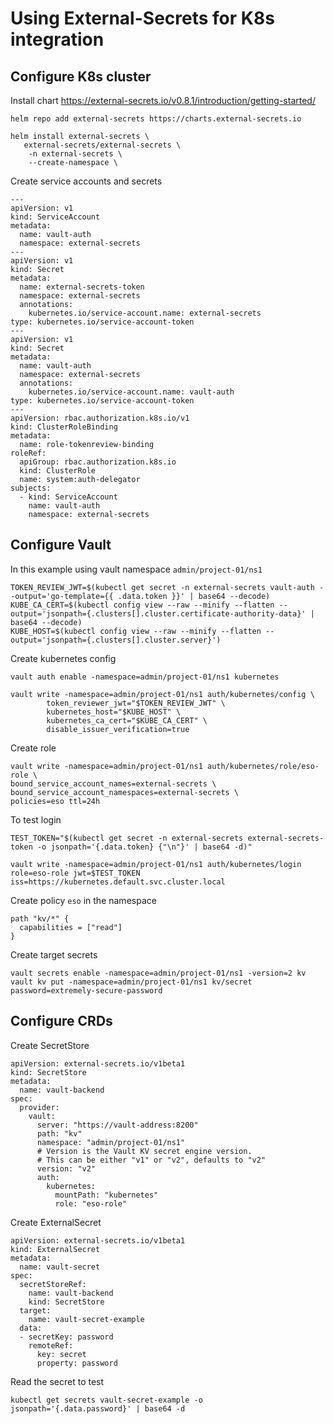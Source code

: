 # Using External-Secrets for K8s integration

## Configure K8s cluster
Install chart
https://external-secrets.io/v0.8.1/introduction/getting-started/

```
helm repo add external-secrets https://charts.external-secrets.io

helm install external-secrets \
   external-secrets/external-secrets \
    -n external-secrets \
    --create-namespace \
```

Create service accounts and secrets  
```
---
apiVersion: v1
kind: ServiceAccount
metadata:
  name: vault-auth
  namespace: external-secrets
---
apiVersion: v1
kind: Secret
metadata:
  name: external-secrets-token
  namespace: external-secrets
  annotations:
    kubernetes.io/service-account.name: external-secrets
type: kubernetes.io/service-account-token
---
apiVersion: v1
kind: Secret
metadata:
  name: vault-auth
  namespace: external-secrets
  annotations:
    kubernetes.io/service-account.name: vault-auth
type: kubernetes.io/service-account-token
---
apiVersion: rbac.authorization.k8s.io/v1
kind: ClusterRoleBinding
metadata:
  name: role-tokenreview-binding
roleRef:
  apiGroup: rbac.authorization.k8s.io
  kind: ClusterRole
  name: system:auth-delegator
subjects:
  - kind: ServiceAccount
    name: vault-auth
    namespace: external-secrets
```


## Configure Vault

In this example using vault namespace `admin/project-01/ns1`

```
TOKEN_REVIEW_JWT=$(kubectl get secret -n external-secrets vault-auth --output='go-template={{ .data.token }}' | base64 --decode)
KUBE_CA_CERT=$(kubectl config view --raw --minify --flatten --output='jsonpath={.clusters[].cluster.certificate-authority-data}' | base64 --decode)
KUBE_HOST=$(kubectl config view --raw --minify --flatten --output='jsonpath={.clusters[].cluster.server}')
```

Create kubernetes config  
```
vault auth enable -namespace=admin/project-01/ns1 kubernetes

vault write -namespace=admin/project-01/ns1 auth/kubernetes/config \
        token_reviewer_jwt="$TOKEN_REVIEW_JWT" \
        kubernetes_host="$KUBE_HOST" \
        kubernetes_ca_cert="$KUBE_CA_CERT" \
        disable_issuer_verification=true
```

Create role  
``` 
vault write -namespace=admin/project-01/ns1 auth/kubernetes/role/eso-role \
bound_service_account_names=external-secrets \
bound_service_account_namespaces=external-secrets \
policies=eso ttl=24h
```
To test  login  
```
TEST_TOKEN="$(kubectl get secret -n external-secrets external-secrets-token -o jsonpath='{.data.token} {"\n"}' | base64 -d)"

vault write -namespace=admin/project-01/ns1 auth/kubernetes/login role=eso-role jwt=$TEST_TOKEN iss=https://kubernetes.default.svc.cluster.local
```

Create policy `eso` in the namespace  
```
path "kv/*" {
  capabilities = ["read"]
}
```

Create target secrets  
```
vault secrets enable -namespace=admin/project-01/ns1 -version=2 kv
vault kv put -namespace=admin/project-01/ns1 kv/secret password=extremely-secure-password
```

## Configure CRDs
Create SecretStore  

```
apiVersion: external-secrets.io/v1beta1
kind: SecretStore
metadata:
  name: vault-backend
spec:
  provider:
    vault:
      server: "https://vault-address:8200"
      path: "kv"
      namespace: "admin/project-01/ns1"
      # Version is the Vault KV secret engine version.
      # This can be either "v1" or "v2", defaults to "v2"
      version: "v2"
      auth:
        kubernetes:
          mountPath: "kubernetes"
          role: "eso-role"
```

Create ExternalSecret  
```
apiVersion: external-secrets.io/v1beta1
kind: ExternalSecret
metadata:
  name: vault-secret
spec:
  secretStoreRef:
    name: vault-backend
    kind: SecretStore
  target:
    name: vault-secret-example
  data:
  - secretKey: password
    remoteRef:
      key: secret
      property: password
```

Read the secret to test  
```
kubectl get secrets vault-secret-example -o jsonpath='{.data.password}' | base64 -d
```
